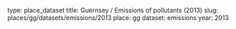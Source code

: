 type: place_dataset
title: Guernsey / Emissions of pollutants (2013)
slug: places/gg/datasets/emissions/2013
place: gg
dataset: emissions
year: 2013
